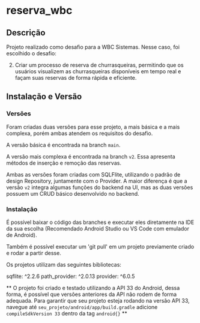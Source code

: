 # reserva_wbc

## Descrição

Projeto realizado como desafio para a WBC Sistemas. Nesse caso, foi escolhido o desafio:

2. Criar um processo de reserva de churrasqueiras, permitindo que os usuários visualizem as churrasqueiras disponíveis em tempo real e façam suas reservas de forma rápida e eficiente.

## Instalação e Versão

### Versões
Foram criadas duas versões para esse projeto, a mais básica e a mais complexa, porém ambas atendem os requisitos do desafio.

A versão básica é encontrada na branch `main`.

A versão mais complexa é encontrada na branch `v2`. Essa apresenta métodos de inserção e remoção das reservas.

Ambas as versões foram criadas com SQLFlite, utilizando o padrão de design Repository, juntamente com o Provider. A maior diferença é que a versão `v2` integra algumas funções do backend na UI, mas as duas versões possuem um CRUD básico desenvolvido no backend.

### Instalação

É possível baixar o código das branches e executar eles diretamente na IDE da sua escolha (Recomendado Android Studio ou VS Code com emulador de Android).

Também é possível executar um 'git pull' em um projeto previamente criado e rodar a partir desse.

Os projetos utilizam das seguintes bibliotecas:

  sqflite: ^2.2.6
  path_provider: ^2.0.13
  provider: ^6.0.5

** O projeto foi criado e testado utilizando a API 33 do Android, dessa forma, é possível que versões anteriores da API não rodem de forma adequada.
 Para garantir que seu projeto esteja rodando na versão API 33, navegue até `seu_projeto/android/app/build.gradle`  adicione `compileSdkVersion 33` dentro da tag `android{}` **
